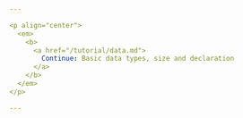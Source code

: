 ```yaml
---

<p align="center">
  <em>
    <b>
      <a href="/tutorial/data.md">
        Continue: Basic data types, size and declaration
      </a>
    </b>
  </em>
</p>

---
```

